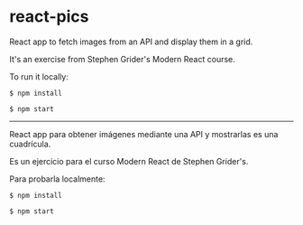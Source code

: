 # react-pics

React app to fetch images from an API and display them in a grid.

It's an exercise from Stephen Grider's Modern React course.

To run it locally:

```$ npm install```

```$ npm start```

----------------------------------

React app para obtener imágenes mediante una API y mostrarlas es una cuadrícula.

Es un ejercicio para el curso Modern React de Stephen Grider's.

Para probarla localmente:

```$ npm install```

```$ npm start```
